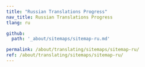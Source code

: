 ```yaml
---
title: "Russian Translations Progress"
nav_title: Russian Translations Progress
tlang: ru

github:
  path: '_about/sitemaps/sitemap-ru.md'

permalink: /about/translating/sitemaps/sitemap-ru/
ref: /about/translating/sitemaps/sitemap-ru/
---
```

